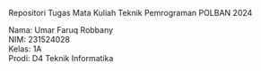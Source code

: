 Repositori Tugas Mata Kuliah Teknik Pemrograman POLBAN 2024

Nama: Umar Faruq Robbany <br/>
NIM: 231524028 <br/>
Kelas: 1A <br/>
Prodi: D4 Teknik Informatika <br/>
